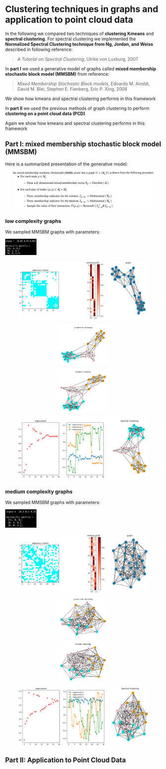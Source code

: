# Clustering techniques in graphs and application to point cloud data

In the following we compared two techniques of **clustering** **Kmeans** and **spectral clustering**. For spectral clustering we implemented the **Normalized Spectral Clustering technique from Ng, Jordan, and Weiss** described in following reference:

> *A Tutorial on Spectral Clustering*, Ulrike von Luxburg, 2007

In **part I** we used a generative model of graphs called **mixed membership stochastic block model (MMSBM)** from reference:

> *Mixed Membership Stochastic Block models*, Edoardo M. Airoldi, David M. Blei, Stephen E. Fienberg, Eric P. Xing, 2008

We show how kmeans and spectral clustering performs in this framework

In **part II** we used the previous methods of graph clustering to perform **clustering on a point cloud data (PCD)**

Again we show how kmeans and spectral clustering performs in this framework

## Part I: mixed membership stochastic block model (MMSBM)

Here is a summarized presentation of the generative model:

<p align="center">
  <img src="img/mmsbm_gen.png" width="90%">
</p>

### low complexity graphs

We sampled MMSBM graphs with parameters:

<p align="left">
  <img src="img/mmsbm_lc.png" width="20%">
</p>

<p align="center">
  <img src="img/mmsbm_show_0-05.png" width="85%">
</p>

<p align="center">
  <img src="img/mmsbm_truth_0-05.png" width="30%">
</p>

<p align="center">
  <img src="img/mmsbm_kmeans_0-05.png" width="30%">
</p>

<p align="center">
  <img src="img/mmsbm_spectral_0-05.png" width="85%">
</p>

### medium complexity graphs

We sampled MMSBM graphs with parameters:

<p align="left">
  <img src="img/mmsbm_mc.png" width="20%">
</p>

<p align="center">
  <img src="img/mmsbm_show_0-3.png" width="85%">
</p>

<p align="center">
  <img src="img/mmsbm_truth_0-3.png" width="30%">
</p>

<p align="center">
  <img src="img/mmsbm_kmeans_0-3.png" width="30%">
</p>

<p align="center">
  <img src="img/mmsbm_spectral_0-3.png" width="85%">
</p>

## Part II: Application to Point Cloud Data


